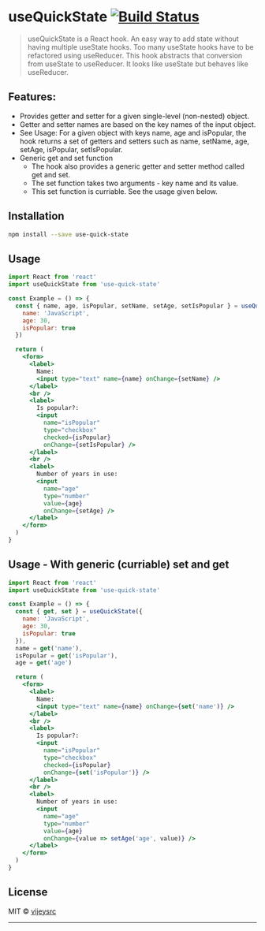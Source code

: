 # useQuickState [![Build Status](https://api.travis-ci.org/vijeysrc/use-quick-state.svg?branch=master)](https://travis-ci.org/vijeysrc/use-quick-state)

> useQuickState is a React hook. An easy way to add state without having multiple useState hooks. Too many useState hooks have to be refactored using useReducer. This hook abstracts that conversion from useState to useReducer. It looks like useState but behaves like useReducer.

## Features:
  - Provides getter and setter for a given single-level (non-nested) object.
  - Getter and setter names are based on the key names of the input object.
  - See Usage: For a given object with keys name, age and isPopular, the hook returns a set of getters and setters such as name, setName, age, setAge, isPopular, setIsPopular.
  - Generic get and set function
    - The hook also provides a generic getter and setter method called get and set.
    - The set function takes two arguments - key name and its value.
    - This set function is curriable. See the usage given below.

## Installation

```bash
npm install --save use-quick-state
```

## Usage

```jsx
import React from 'react'
import useQuickState from 'use-quick-state'

const Example = () => {
  const { name, age, isPopular, setName, setAge, setIsPopular } = useQuickState({
    name: 'JavaScript',
    age: 30,
    isPopular: true
  })

  return (
    <form>
      <label>
        Name:
        <input type="text" name={name} onChange={setName} />
      </label>
      <br />
      <label>
        Is popular?:
        <input
          name="isPopular"
          type="checkbox"
          checked={isPopular}
          onChange={setIsPopular} />
      </label>
      <br />
      <label>
        Number of years in use:
        <input
          name="age"
          type="number"
          value={age}
          onChange={setAge} />
      </label>
    </form>
  )
}
```

## Usage - With generic (curriable) set and get

```jsx
import React from 'react'
import useQuickState from 'use-quick-state'

const Example = () => {
  const { get, set } = useQuickState({
    name: 'JavaScript',
    age: 30,
    isPopular: true
  }),
  name = get('name'),
  isPopular = get('isPopular'),
  age = get('age')

  return (
    <form>
      <label>
        Name:
        <input type="text" name={name} onChange={set('name')} />
      </label>
      <br />
      <label>
        Is popular?:
        <input
          name="isPopular"
          type="checkbox"
          checked={isPopular}
          onChange={set('isPopular')} />
      </label>
      <br />
      <label>
        Number of years in use:
        <input
          name="age"
          type="number"
          value={age}
          onChange={value => setAge('age', value)} />
      </label>
    </form>
  )
}
```

## License

MIT © [vijeysrc](https://github.com/vijeysrc)

---
